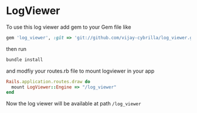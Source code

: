 LogViewer
==================================

To use this log viewer 
add gem to your Gem file like
```ruby
gem 'log_viewer', :git => 'git://github.com/vijay-cybrilla/log_viewer.git'
```
then run

```ruby
bundle install
``` 

and modfiy your routes.rb file to mount logviewer in your app

```ruby
Rails.application.routes.draw do
  mount LogViewer::Engine => "/log_viewer"
end
```

Now the log viewer will be available at path `/log_viewer`